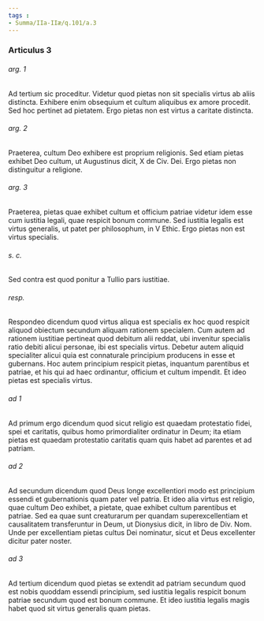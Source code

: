 ```yaml
---
tags : 
- Summa/IIa-IIæ/q.101/a.3
---
```


### Articulus 3

###### arg. 1
Ad tertium sic proceditur. Videtur quod pietas non sit specialis virtus ab aliis distincta. Exhibere enim obsequium et cultum aliquibus ex amore procedit. Sed hoc pertinet ad pietatem. Ergo pietas non est virtus a caritate distincta.

###### arg. 2
Praeterea, cultum Deo exhibere est proprium religionis. Sed etiam pietas exhibet Deo cultum, ut Augustinus dicit, X de Civ. Dei. Ergo pietas non distinguitur a religione.

###### arg. 3
Praeterea, pietas quae exhibet cultum et officium patriae videtur idem esse cum iustitia legali, quae respicit bonum commune. Sed iustitia legalis est virtus generalis, ut patet per philosophum, in V Ethic. Ergo pietas non est virtus specialis.

###### s. c.
Sed contra est quod ponitur a Tullio pars iustitiae.

###### resp.
Respondeo dicendum quod virtus aliqua est specialis ex hoc quod respicit aliquod obiectum secundum aliquam rationem specialem. Cum autem ad rationem iustitiae pertineat quod debitum alii reddat, ubi invenitur specialis ratio debiti alicui personae, ibi est specialis virtus. Debetur autem aliquid specialiter alicui quia est connaturale principium producens in esse et gubernans. Hoc autem principium respicit pietas, inquantum parentibus et patriae, et his qui ad haec ordinantur, officium et cultum impendit. Et ideo pietas est specialis virtus.

###### ad 1
Ad primum ergo dicendum quod sicut religio est quaedam protestatio fidei, spei et caritatis, quibus homo primordialiter ordinatur in Deum; ita etiam pietas est quaedam protestatio caritatis quam quis habet ad parentes et ad patriam.

###### ad 2
Ad secundum dicendum quod Deus longe excellentiori modo est principium essendi et gubernationis quam pater vel patria. Et ideo alia virtus est religio, quae cultum Deo exhibet, a pietate, quae exhibet cultum parentibus et patriae. Sed ea quae sunt creaturarum per quandam superexcellentiam et causalitatem transferuntur in Deum, ut Dionysius dicit, in libro de Div. Nom. Unde per excellentiam pietas cultus Dei nominatur, sicut et Deus excellenter dicitur pater noster.

###### ad 3
Ad tertium dicendum quod pietas se extendit ad patriam secundum quod est nobis quoddam essendi principium, sed iustitia legalis respicit bonum patriae secundum quod est bonum commune. Et ideo iustitia legalis magis habet quod sit virtus generalis quam pietas.

